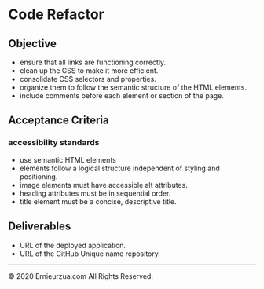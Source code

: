 # Code Refactor
## Objective 
    
- ensure that all links are functioning correctly.
- clean up the CSS to make it more efficient. 
- consolidate CSS selectors and properties. 
- organize them to follow the semantic structure of the HTML elements.
- include comments before each element or section of the page.

## Acceptance Criteria
### accessibility standards

- use semantic HTML elements
- elements follow a logical structure independent of styling and positioning.
- image elements must have accessible alt attributes.
- heading attributes must be in sequential order.
- title element must be a concise, descriptive title.

## Deliverables

 - URL of the deployed application.
 - URL of the GitHub Unique name repository. 

- - -
© 2020 Ernieurzua.com All Rights Reserved.
